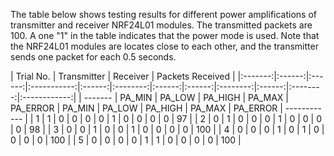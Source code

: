 The table below shows testing results for different power amplifications of transmitter and receiver NRF24L01 modules. The transmitted packets are 100. A one "1" in the table indicates that the power mode is used.
Note that the NRF24L01 modules are locates close to each other, and the transmitter sends one packet for each 0.5 seconds.

|   Trial No.   |                 Transmitter                                   |         Receiver                   | Packets Received |
|:-------:|:------:|:------:|:-----------:|:------:|:--------:|:------:|:------:|:--------:|:------:|:--------:|:------------:|
| ------- | PA_MIN | PA_LOW |   PA_HIGH   | PA_MAX | PA_ERROR | PA_MIN | PA_LOW |  PA_HIGH | PA_MAX | PA_ERROR | ------------ |
|       1       |    1   |    0   |      0      |    0   |     0    |    1   |    0   |     0    |    0   |     0    |        97        |
|       2       |    0   |    1   |      0      |    0   |     0    |    1   |    0   |     0    |    0   |     0    |        98        |
|       3       |    0   |    0   |      1      |    0   |     0    |    1   |    0   |     0    |    0   |     0    |        100       |
|       4       |    0   |    0   |      0      |    1   |     0    |    1   |    0   |     0    |    0   |     0    |        100       |
|       5       |    0   |    0   |      0      |    0   |     1    |    1   |    0   |     0    |    0   |     0    |        100       |
